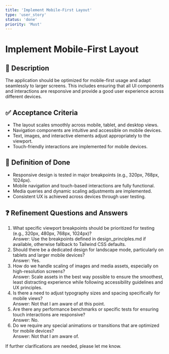 ```yaml
---
title: 'Implement Mobile-First Layout'
type: 'user_story'
status: 'done'
priority: 'Must'
---
```


# Implement Mobile-First Layout

## 📌 Description

The application should be optimized for mobile-first usage and adapt seamlessly to larger screens. This includes ensuring that all UI components and interactions are responsive and provide a good user experience across different devices.

## ✅ Acceptance Criteria

- The layout scales smoothly across mobile, tablet, and desktop views.
- Navigation components are intuitive and accessible on mobile devices.
- Text, images, and interactive elements adjust appropriately to the viewport.
- Touch-friendly interactions are implemented for mobile devices.

## 🎯 Definition of Done

- Responsive design is tested in major breakpoints (e.g., 320px, 768px, 1024px).
- Mobile navigation and touch-based interactions are fully functional.
- Media queries and dynamic scaling adjustments are implemented.
- Consistent UX is achieved across devices through user testing.

## ❓ Refinement Questions and Answers

1. What specific viewport breakpoints should be prioritized for testing (e.g., 320px, 480px, 768px, 1024px)?  
   Answer: Use the breakpoints defined in design_principles.md if available, otherwise fallback to Tailwind CSS defaults.
2. Should there be a dedicated design for landscape mode, particularly on tablets and larger mobile devices?  
   Answer: Yes.
3. How do we handle scaling of images and media assets, especially on high-resolution screens?  
   Answer: Scale assets in the best way possible to ensure the smoothest, least distracting experience while following accessibility guidelines and UX principles.
4. Is there a need to adjust typography sizes and spacing specifically for mobile views?  
   Answer: Not that I am aware of at this point.
5. Are there any performance benchmarks or specific tests for ensuring touch interactions are responsive?  
   Answer: No.
6. Do we require any special animations or transitions that are optimized for mobile devices?  
   Answer: Not that I am aware of.

If further clarifications are needed, please let me know.
